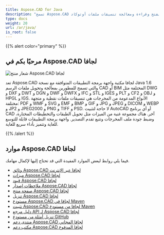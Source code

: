 ```yaml
---
title: Aspose.CAD for Java
description: "تسمح Aspose.CAD لجافا للمطورين بفتح وقراءة ومعالجة تنسيقات ملفات أوتوكاد DWG و DXF و DWT وغيرها من تنسيقات ملفات CAD و BIM ، مثل: DGN و DWF و DWFX و IFC و STL و IGES و PLT و CF2 و OBJ و HPGL و IGS."
type: docs
weight: 20
url: /ar/java/
is_root: false
---
```


{{% alert color="primary" %}}

## **مرحبًا بكم في Aspose.CAD لجافا**

![شعار منتج Aspose.CAD لجافا](home_1.png)

تعد Aspose.CAD لجافا مكتبة واجهة برمجة التطبيقات المتوافقة مع نسخة Java 1.6 والتي تسمح للمطورين بمعالجة وتحويل ملفات الرسم CAD أو BIM المختلفة مثل DWG و DXF و DWT و DGN و DWF و DWFX و IFC و STL و IGES و PLT و CF2 و OBJ و HPGL و IGS. الأنواع المدعومة من المخرجات هي تنسيقات ملفات نقطية و متجهة مختلفة: PDF و WMF و SVG و EMF و BMP و GIF و JPG و JPEG و DICOM و WEBP و JP2 و JPEG2000 و PNG و TIFF و PSD. لا حاجة لتثبيت AutoCAD أو أي برنامج CAD آخر.
هناك مجموعة غنية من الميزات مثل تحويل الطبقات والتخطيطات المختارة، وضبط جودة ملف المخرجات وتتبع تقدم التصدير. واجهة برمجة التطبيقات قابلة للتوسع للغاية وتتميز بأداء سريع للغاية.

{{% /alert %}}

## **موارد Aspose.CAD لجافا**

فيما يلي روابط لبعض الموارد المفيدة التي قد تحتاج إليها لإكمال مهامك.

- [وثائق Aspose.CAD لجافا عبر الإنترنت](/cad/java/)
- [ميزات Aspose.CAD لجافا](/cad/java/product-overview/#advanced-api-features)
- [قيود Aspose.CAD لجافا](/cad/java/product-overview/#not-yet-supported)
- [ملاحظات إصدار Aspose.CAD لجافا](https://releases.aspose.com/cad/java/release-notes/)
- [صفحة منتج Aspose.CAD لجافا](https://products.aspose.com/cad/java/)
- [تنزيل Aspose.CAD لجافا](https://releases.aspose.com/cad/java/)
- [مستودع Aspose.CAD لجافا في Maven](https://releases.aspose.com/java/repo/com/aspose/aspose-cad/)
- [تثبيت Aspose.CAD لجافا من مستودع Maven](/cad/java/installation/)
- [دليل مرجع API لـ Aspose.CAD لجافا](https://reference.aspose.com/cad/java)
- [تنزيل أمثلة من مستودع GitHub](https://github.com/aspose-cad/Aspose.CAD-for-Java)
- [منتدى دعم Aspose.CAD لجافا المجاني](https://forum.aspose.com/c/cad/19)
- [مكتب دعم Aspose.CAD لجافا المدفوع](https://helpdesk.aspose.com/)